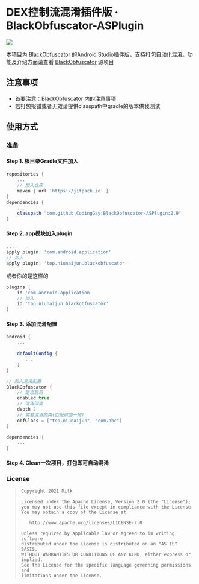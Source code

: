 # DEX控制流混淆插件版 · BlackObfuscator-ASPlugin

![](https://img.shields.io/badge/language-java-brightgreen.svg)

本项目为 [BlackObfuscator](https://github.com/CodingGay/BlackObfuscator) 的Android Studio插件版，支持打包自动化混淆。功能及介绍方面请查看 [BlackObfuscator](https://github.com/CodingGay/BlackObfuscator) 源项目

## 注意事项
- 首要注意：[BlackObfuscator](https://github.com/CodingGay/BlackObfuscator) 内的注意事项
- 若打包报错或者无效请提供classpath中gradle的版本供我测试

## 使用方式

### 准备

#### Step 1. 根目录Gradle文件加入
```gradle
repositories {
    ...
    // 加入仓库
    maven { url 'https://jitpack.io' }
}
dependencies {
    ...
    classpath "com.github.CodingGay:BlackObfuscator-ASPlugin:2.9"
}
```
#### Step 2. app模块加入plugin
```gradle
...
apply plugin: 'com.android.application'
// 加入
apply plugin: 'top.niunaijun.blackobfuscator'
```
或者你的是这样的
```gradle
plugins {
    id 'com.android.application'
    // 加入
    id 'top.niunaijun.blackobfuscator'
}
```
#### Step 3. 添加混淆配置
```gradle
android {
    ...

    defaultConfig {
       ...
    }
}

// 加入混淆配置
BlackObfuscator {
    // 是否启用
    enabled true
    // 混淆深度
    depth 2
    // 需要混淆的类(匹配前面一段)
    obfClass = ["top.niunaijun", "com.abc"]
}

dependencies {
    ...
}
```
#### Step 4. Clean一次项目，打包即可自动混淆


### License

> ```
> Copyright 2021 Milk
>
> Licensed under the Apache License, Version 2.0 (the "License");
> you may not use this file except in compliance with the License.
> You may obtain a copy of the License at
>
>    http://www.apache.org/licenses/LICENSE-2.0
>
> Unless required by applicable law or agreed to in writing, software
> distributed under the License is distributed on an "AS IS" BASIS,
> WITHOUT WARRANTIES OR CONDITIONS OF ANY KIND, either express or implied.
> See the License for the specific language governing permissions and
> limitations under the License.
> ```
